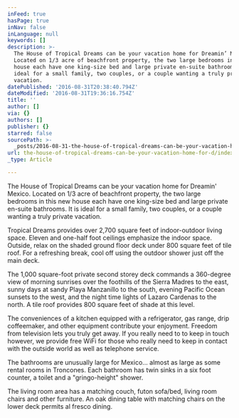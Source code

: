 ```yaml
---
inFeed: true
hasPage: true
inNav: false
inLanguage: null
keywords: []
description: >-
  The House of Tropical Dreams can be your vacation home for Dreamin’ Mexico.
  Located on 1/3 acre of beachfront property, the two large bedrooms in this new
  house each have one king-size bed and large private en-suite bathrooms. It is
  ideal for a small family, two couples, or a couple wanting a truly private
  vacation.
datePublished: '2016-08-31T20:38:40.794Z'
dateModified: '2016-08-31T19:36:16.754Z'
title: ''
author: []
via: {}
authors: []
publisher: {}
starred: false
sourcePath: >-
  _posts/2016-08-31-the-house-of-tropical-dreams-can-be-your-vacation-home-for-d.md
url: the-house-of-tropical-dreams-can-be-your-vacation-home-for-d/index.html
_type: Article

---
```

The House of Tropical Dreams can be your vacation home for Dreamin' Mexico. Located on 1/3 acre of beachfront property, the two large bedrooms in this new house each have one king-size bed and large private en-suite bathrooms. It is ideal for a small family, two couples, or a couple wanting a truly private vacation.

Tropical Dreams provides over 2,700 square feet of indoor-outdoor living space. Eleven and one-half foot ceilings emphasize the indoor space. Outside, relax on the shaded ground floor deck under 800 square feet of tile roof. For a refreshing break, cool off using the outdoor shower just off the main deck.

The 1,000 square-foot private second storey deck commands a 360-degree view of morning sunrises over the foothills of the Sierra Madres to the east, sunny days at sandy Playa Manzanillo to the south, evening Pacific Ocean sunsets to the west, and the night time lights of Lazaro Cardenas to the north. A tile roof provides 800 square feet of shade at this level.

The conveniences of a kitchen equipped with a refrigerator, gas range, drip coffeemaker, and other equipment contribute your enjoyment. Freedom from television lets you truly get away. If you really need to to keep in touch however, we provide free WiFi for those who really need to keep in contact with the outside world as well as telephone service.

The bathrooms are unusually large for Mexico... almost as large as some rental rooms in Troncones. Each bathroom has twin sinks in a six foot counter, a toilet and a "gringo-height" shower.

The living room area has a matching couch, futon sofa/bed, living room chairs and other furniture. An oak dining table with matching chairs on the lower deck permits al fresco dining.